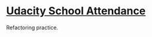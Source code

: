 # [Udacity School Attendance](https://github.com/udacity/ud989-school-attendance/tree/03e58bb7c07a5c897a8cafbb5fd27e4eede9d5a8)

Refactoring practice.

